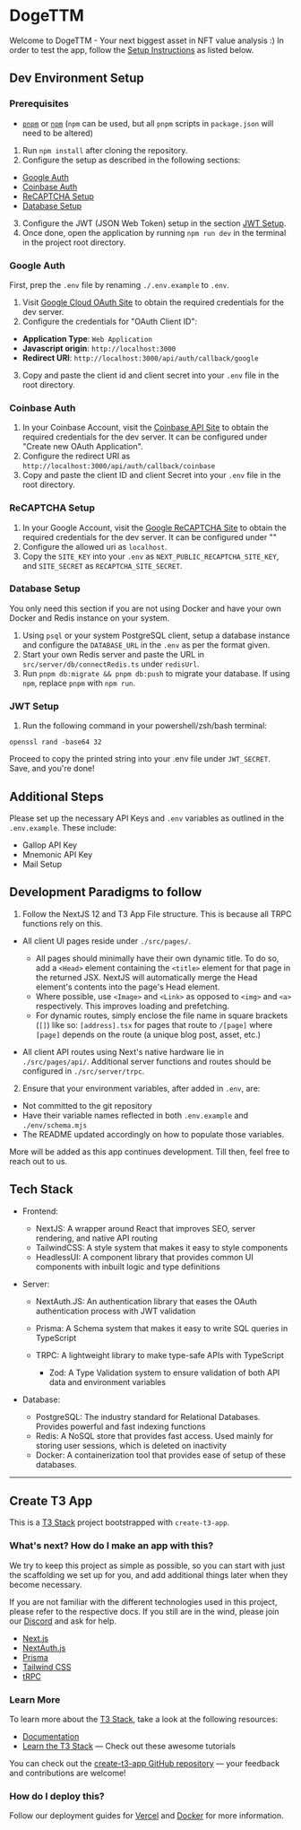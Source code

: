 # **DogeTTM**

Welcome to DogeTTM - Your next biggest asset in NFT value analysis :)
In order to test the app, follow the [Setup Instructions](#dev-environment-setup) as listed below.

## **Dev Environment Setup**

### **Prerequisites**

- [`pnpm`](https://pnpm.io/installation) or [`npm`](https://docs.npmjs.com/downloading-and-installing-node-js-and-npm) (`npm` can be used, but all `pnpm` scripts in `package.json` will need to be altered)

1. Run `npm install` after cloning the repository.
2. Configure the setup as described in the following sections:

  - [Google Auth](#google-auth)
  - [Coinbase Auth](#coinbase-auth)
  - [ReCAPTCHA Setup](#recaptcha-setup)
  - [Database Setup](#database-setup)

3. Configure the JWT (JSON Web Token) setup in the section [JWT Setup](#jwt-setup).
4. Once done, open the application by running `npm run dev` in the terminal in the project root directory.

### **Google Auth**

First, prep the `.env` file by renaming `./.env.example` to `.env`.

1. Visit [Google Cloud OAuth Site](https://console.cloud.google.com/apis/credentials?authuser=1&project=dogettm-370912&supportedpurview=project) to obtain
the required credentials for the dev server.
2. Configure the credentials for "OAuth Client ID":

- **Application Type**: `Web Application`
- **Javascript origin**: `http://localhost:3000`
- **Redirect URI**: `http://localhost:3000/api/auth/callback/google`

3. Copy and paste the client id and client secret into your `.env` file in the root directory.

### **Coinbase Auth**

1. In your Coinbase Account, visit the [Coinbase API Site](http://www.coinbase.com/settings/api) to obtain the required credentials for the dev server. It can be configured under "Create new OAuth Application".
2. Configure the redirect URI as `http://localhost:3000/api/auth/callback/coinbase`
3. Copy and paste the client ID and client Secret into your `.env` file in the root directory.

### **ReCAPTCHA Setup**

1. In your Google Account, visit the [Google ReCAPTCHA Site](https://www.google.com/u/1/recaptcha/admin) to obtain the required credentials for the dev server. It can be configured under 
""
2. Configure the allowed uri as `localhost`.
3. Copy the `SITE_KEY` into your `.env` as `NEXT_PUBLIC_RECAPTCHA_SITE_KEY`, and `SITE_SECRET` as `RECAPTCHA_SITE_SECRET`.

### **Database Setup**

You only need this section if you are not using Docker and have your own Docker and Redis instance on your system.

1. Using `psql` or your system PostgreSQL client, setup a database instance and configure the `DATABASE_URL` in the `.env` as per the format given.
2. Start your own Redis server and paste the URL in `src/server/db/connectRedis.ts` under `redisUrl`.
3. Run `pnpm db:migrate && pnpm db:push` to migrate your database. If using `npm`, replace `pnpm` with `npm run`.

### **JWT Setup**

1. Run the following command in your powershell/zsh/bash terminal:

```shell
openssl rand -base64 32
```

Proceed to copy the printed string into your .env file under `JWT_SECRET`. Save, and you're done!

## Additional Steps

Please set up the necessary API Keys and `.env` variables as outlined in the `.env.example`. These include:

- Gallop API Key
- Mnemonic API Key
- Mail Setup

## **Development Paradigms to follow**

1. Follow the NextJS 12 and T3 App File structure. This is because all TRPC functions rely on this.

- All client UI pages reside under `./src/pages/`.
  
  - All pages should minimally have their own dynamic title. To do so, add a `<Head>` element containing the `<title>` element for that page in the
    returned JSX. NextJS will automatically merge the Head element's contents into the page's Head element.
  - Where possible, use `<Image>` and `<Link>` as opposed to `<img>` and `<a>` respectively. This improves loading and prefetching.
  - For dynamic routes, simply enclose the file name in square brackets (`[]`) like so: `[address].tsx` for pages that route to `/[page]` where
    `[page]` depends on the route (a unique blog post, asset, etc.)
- All client API routes using Next's native hardware lie in `./src/pages/api/`. Additional server 
  functions and routes should be configured in `./src/server/trpc`.

2. Ensure that your environment variables, after added in `.env`, are:

- Not committed to the git repository
- Have their variable names reflected in both `.env.example` and `./env/schema.mjs`
- The README updated accordingly on how to populate those variables.

More will be added as this app continues development. Till then, feel free to reach out to us.

## **Tech Stack**

- Frontend:

  - NextJS: A wrapper around React that improves SEO, server rendering, and native API routing
  - TailwindCSS: A style system that makes it easy to style components
  - HeadlessUI: A component library that provides common UI components with inbuilt logic and type definitions
  
- Server:

  - NextAuth.JS: An authentication library that eases the OAuth authentication process with JWT validation
  - Prisma: A Schema system that makes it easy to write SQL queries in TypeScript
  - TRPC: A lightweight library to make type-safe APIs with TypeScript

    - Zod: A Type Validation system to ensure validation of both API data and environment variables

- Database:

  - PostgreSQL: The industry standard for Relational Databases. Provides powerful and fast indexing functions
  - Redis: A NoSQL store that provides fast access. Used mainly for storing user sessions, which is deleted on inactivity
  - Docker: A containerization tool that provides ease of setup of these databases.

---

## Create T3 App

This is a [T3 Stack](https://create.t3.gg/) project bootstrapped with `create-t3-app`.

### What's next? How do I make an app with this?

We try to keep this project as simple as possible, so you can start with just the scaffolding we set up for you, and add additional things later when they become necessary.

If you are not familiar with the different technologies used in this project, please refer to the respective docs. If you still are in the wind, please join our [Discord](https://t3.gg/discord) and ask for help.

- [Next.js](https://nextjs.org)
- [NextAuth.js](https://next-auth.js.org)
- [Prisma](https://prisma.io)
- [Tailwind CSS](https://tailwindcss.com)
- [tRPC](https://trpc.io)

### Learn More

To learn more about the [T3 Stack](https://create.t3.gg/), take a look at the following resources:

- [Documentation](https://create.t3.gg/)
- [Learn the T3 Stack](https://create.t3.gg/en/faq#what-learning-resources-are-currently-available) — Check out these awesome tutorials

You can check out the [create-t3-app GitHub repository](https://github.com/t3-oss/create-t3-app) — your feedback and contributions are welcome!

### How do I deploy this?

Follow our deployment guides for [Vercel](https://create.t3.gg/en/deployment/vercel) and [Docker](https://create.t3.gg/en/deployment/docker) for more information.
